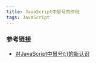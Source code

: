 ```yaml
---
title: JavaScript中冒号的作用
tags: JavaScript
---
```





### 参考链接

- [对JavaScript中冒号(:)的新认识](https://i.wanz.im/2010/04/09/one_new_point_to_colon/)